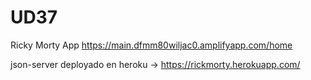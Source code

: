 # UD37
Ricky Morty App
https://main.dfmm80wiljac0.amplifyapp.com/home

json-server deployado en heroku -> https://rickmorty.herokuapp.com/
